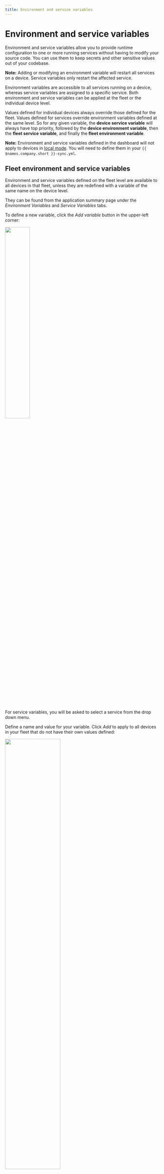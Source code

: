 ```yaml
---
title: Environment and service variables
---
```


# Environment and service variables 

Environment and service variables allow you to provide runtime configuration to one or more running services without having to modify your source code. You can use them to keep secrets and other sensitive values out of your codebase.

__Note:__ Adding or modifying an environment variable will restart all services on a device. Service variables only restart the affected service.

Environment variables are accessible to all services running on a device, whereas service variables are assigned to a specific service. Both environment and service variables can be applied at the fleet or the individual device level. 

Values defined for individual devices always override those defined for the fleet. Values defined for services override environment variables defined at the same level. So for any given variable, the **device service variable** will always have top priority, followed by the **device environment variable**, then the **fleet service variable**, and finally the **fleet environment variable**.

__Note:__ Environment and service variables defined in the dashboard will not apply to devices in [local mode][local-mode]. You will need to define them in your `{{ $names.company.short }}-sync.yml`.

## Fleet environment and service variables

Environment and service variables defined on the fleet level are available to all devices in that fleet, unless they are redefined with a variable of the same name on the device level.

They can be found from the application summary page under the *Environment Variables* and *Service Variables* tabs.

To define a new variable, click the *Add variable* button in the upper-left corner:

<img src="/img/env-vars/add_application_variable.png" width="40%">

For service variables, you will be asked to select a service from the drop down menu. 

Define a name and value for your variable. Click *Add* to apply to all devices in your fleet that do not have their own values defined:

<img src="/img/env-vars/variable_editor.png" width="60%">

Your new environment or service variable will show up in the list, where it can easily be edited or removed:

<img src="/img/env-vars/variable_list.png" width="100%">

__Note:__ Deleting a fleet-level variable will not delete a device-level variable of the same name.

If you have already defined environment or service variables at the device level, they will appear below the fleet variables of the same type. You can easily apply a device value to the entire fleet by clicking *Define fleet-wide*:

<img src="/img/env-vars/define_app_wide.png" width="100%">

## Device environment and service variables

Device environment and service variables are applied to only one device. Device service variables override device environment variables of the same name, and all device variables override fleet variables.

Adding a device variable is very similar to adding a fleet variable. From the device summary page, select *Device Variables* for environment variables or *Device Service Variables* for service variables. Click *Add variable*, select the appropriate service if necessary, add a name and and a value, and click *Add*.

The variable list will include both values defined for that specific device, as well as any fleet variables of the same type: 

<img src="/img/env-vars/device_variables.png" width="100%">

You can override the value of a fleet variable by clicking *override* in the far-right column. This will pop up the variable editing dialog, where you can change the value:

<img src="/img/env-vars/override.png" width="60%">

## Managing with the CLI & SDK

The {{ $names.company.lower }} CLI and SDKs all include methods to easily read, add or update environment and service variables. Consult the appropriate reference for code examples.

* [CLI environment reference](/tools/cli/#envs)
* [Node.js SDK environment reference](/tools/sdk/#{{ $names.company.short }}.models.environment-variables)
* [Python SDK environment reference](/tools/python-sdk/#environmentvariable)

[local-mode]:/learn/develop/local-mode
